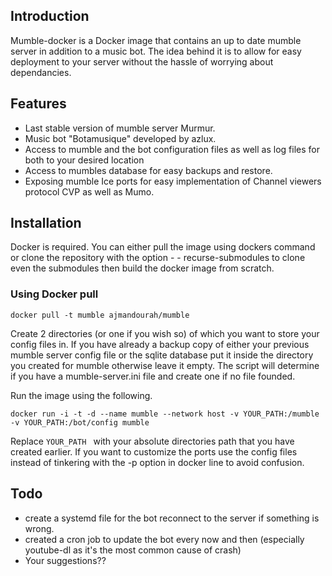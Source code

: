 
## Introduction
Mumble-docker is a Docker image that contains an up to date mumble server in addition to a music bot. The idea behind it is to allow for easy deployment to your server without the hassle of worrying about dependancies.

## Features
* Last stable version of mumble server Murmur.
* Music bot "Botamusique" developed by azlux.
* Access to mumble and the bot configuration files as well as log files for both to your desired location 
* Access to mumbles database for easy backups and restore.
* Exposing mumble Ice ports for easy implementation of Channel viewers protocol CVP as well as Mumo.

## Installation
Docker is required. You can either pull the image using dockers command or clone the repository with the option - - recurse-submodules to clone even the submodules then build the docker image  from scratch.

### Using Docker pull
```
docker pull -t mumble ajmandourah/mumble
```
Create 2 directories (or one if you wish so) of which you want to store your config files in. If you have already a backup copy of either your previous mumble server config file or the sqlite database put it inside the directory you created for mumble otherwise leave it empty. The script will determine if you have a mumble-server.ini file and create one if no file founded. 

Run the image using the following. 

```
docker run -i -t -d --name mumble --network host -v YOUR_PATH:/mumble -v YOUR_PATH:/bot/config mumble
```

Replace ```YOUR_PATH ``` with your absolute directories path that you have created earlier.
If you want to customize the ports use the config files instead of tinkering with the -p option in docker line to avoid confusion. 

## Todo
* create a systemd file for the bot reconnect to the server if something is wrong.
* created a cron job to update the bot every now and then (especially youtube-dl as it's the most common cause of crash)
* Your suggestions?? 
